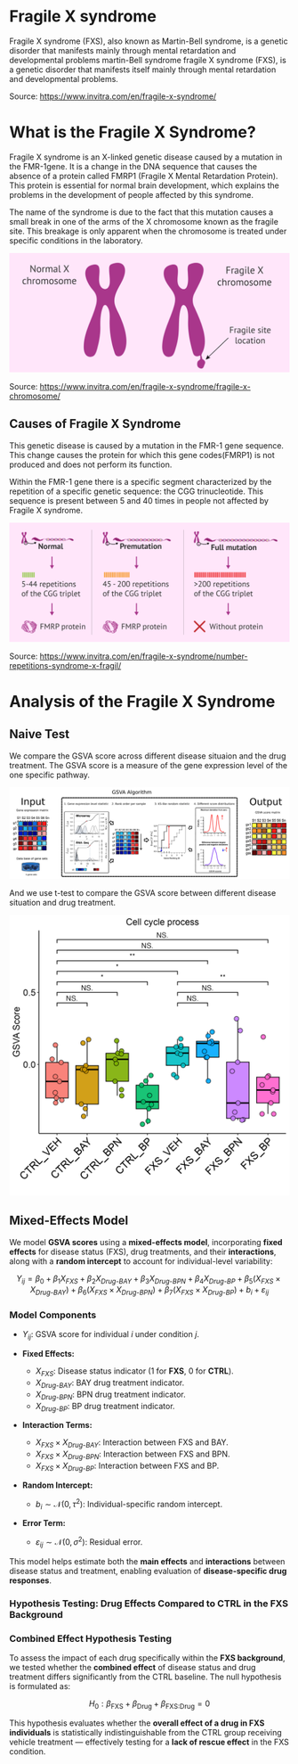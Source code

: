 # Fragile X syndrome

Fragile X syndrome (FXS), also known as Martin-Bell syndrome, is a genetic disorder that manifests mainly through mental retardation and developmental problems martin-Bell syndrome fragile X syndrome (FXS), is a genetic disorder that manifests itself mainly through mental retardation and developmental problems.

Source: https://www.invitra.com/en/fragile-x-syndrome/

# What is the Fragile X Syndrome?
Fragile X syndrome is an X-linked genetic disease caused by a mutation in the FMR-1gene. It is a change in the DNA sequence that causes the absence of a protein called FMRP1 (Fragile X Mental Retardation Protein). This protein is essential for normal brain development, which explains the problems in the development of people affected by this syndrome.

The name of the syndrome is due to the fact that this mutation causes a small break in one of the arms of the X chromosome known as the fragile site. This breakage is only apparent when the chromosome is treated under specific conditions in the laboratory.

![Comparison between normal chromosome and fragile X chromosome](./images/fragile-x-chromosome.png)

Source: https://www.invitra.com/en/fragile-x-syndrome/fragile-x-chromosome/

## Causes of Fragile X Syndrome

This genetic disease is caused by a mutation in the FMR-1 gene sequence. This change causes the protein for which this gene codes(FMRP1) is not produced and does not perform its function.

Within the FMR-1 gene there is a specific segment characterized by the repetition of a specific genetic sequence: the CGG trinucleotide. This sequence is present between 5 and 40 times in people not affected by Fragile X syndrome.

![Number of CGG triplet repeats and protein synthesis in Fragile X](./images/number-repetitions-syndrome-x-fragil.png)

Source: https://www.invitra.com/en/fragile-x-syndrome/number-repetitions-syndrome-x-fragil/

# Analysis of the Fragile X Syndrome

## Naive Test

We compare the GSVA score across different disease situaion and the drug treatment. The GSVA score is a measure of the gene expression level of the one specific pathway.

![GSVA score](./images/GSVA.png)

And we use t-test to compare the GSVA score between different disease situation and drug treatment.

![Naive Test](./images/GSVA_GOBP_CELL_CYCLE_PROCESS.png)






## Mixed-Effects Model

We model **GSVA scores** using a **mixed-effects model**, incorporating **fixed effects** for disease status (FXS), drug treatments, and their **interactions**, along with a **random intercept** to account for individual-level variability:

$$
Y_{ij} = \beta_0 + \beta_1 X_{FXS} + \beta_2 X_{Drug\text{-}BAY} + \beta_3 X_{Drug\text{-}BPN} + \beta_4 X_{Drug\text{-}BP} + \beta_5 (X_{FXS} \times X_{Drug\text{-}BAY}) + \beta_6 (X_{FXS} \times X_{Drug\text{-}BPN}) + \beta_7 (X_{FXS} \times X_{Drug\text{-}BP}) + b_i + \varepsilon_{ij}
$$

### Model Components

- $Y_{ij}$: GSVA score for individual $i$ under condition $j$.

- **Fixed Effects:**
  - $X_{FXS}$: Disease status indicator (1 for **FXS**, 0 for **CTRL**).
  - $X_{Drug\text{-}BAY}$: BAY drug treatment indicator.
  - $X_{Drug\text{-}BPN}$: BPN drug treatment indicator.
  - $X_{Drug\text{-}BP}$: BP drug treatment indicator.

- **Interaction Terms:**
  - $X_{FXS} \times X_{Drug\text{-}BAY}$: Interaction between FXS and BAY.
  - $X_{FXS} \times X_{Drug\text{-}BPN}$: Interaction between FXS and BPN.
  - $X_{FXS} \times X_{Drug\text{-}BP}$: Interaction between FXS and BP.

- **Random Intercept:**
  - $b_i \sim \mathcal{N}(0, \tau^2)$: Individual-specific random intercept.

- **Error Term:**
  - $\varepsilon_{ij} \sim \mathcal{N}(0, \sigma^2)$: Residual error.

This model helps estimate both the **main effects** and **interactions** between disease status and treatment, enabling evaluation of **disease-specific drug responses**.


### Hypothesis Testing: Drug Effects Compared to CTRL in the FXS Background

### **Combined Effect Hypothesis Testing**

To assess the impact of each drug specifically within the **FXS background**, we tested whether the **combined effect** of disease status and drug treatment differs significantly from the CTRL baseline. The null hypothesis is formulated as:

$$
H_0: \beta_{\text{FXS}} + \beta_{\text{Drug}} + \beta_{\text{FXS:Drug}} = 0
$$

This hypothesis evaluates whether the **overall effect of a drug in FXS individuals** is statistically indistinguishable from the CTRL group receiving vehicle treatment — effectively testing for a **lack of rescue effect** in the FXS condition.

